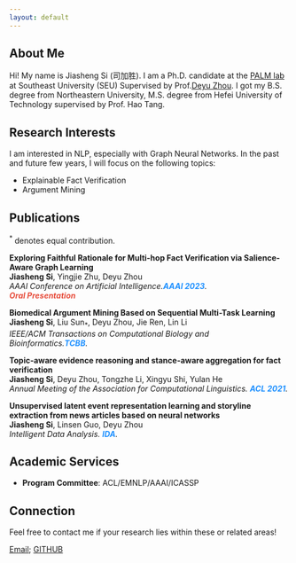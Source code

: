 ```yaml
---
layout: default
---
```



## About Me
Hi! My name is Jiasheng Si (司加胜). I am a Ph.D. candidate at the [PALM lab](http://palm.seu.edu.cn/) at Southeast University (SEU) Supervised by Prof.[Deyu Zhou](http://palm.seu.edu.cn/zhoudeyu/Home.html).
I got my B.S. degree from Northeastern University, 
M.S. degree from Hefei University of Technology supervised by Prof. Hao Tang.

## Research Interests
I am interested in NLP, especially with Graph Neural Networks.
In the past and future few years,
I will focus on the following topics:
- Explainable Fact Verification
- Argument Mining


## Publications
<sup>*</sup> denotes equal contribution.

[comment]: <> (AAAI2023)
<div class="paper">
<p><strong>Exploring Faithful Rationale for Multi-hop Fact Verification via Salience-Aware Graph Learning</strong>
<br />
<strong>Jiasheng Si</strong>, Yingjie Zhu, Deyu Zhou
<br />
<em>AAAI Conference on Artificial Intelligence.<strong><i style="color:#1e90ff">AAAI 2023</i></strong>.</em>
<br /> 
  <strong><i style="color:#e74d3c">Oral Presentation</i></strong>
<br/>
</p>
</div>

[comment]: <> (TCBB2022)
<div class="paper">
<p><strong>Biomedical Argument Mining Based on Sequential Multi-Task Learning</strong>
<br />
<strong>Jiasheng Si</strong>, Liu Sun<sub>*</sub>, Deyu Zhou, Jie Ren, Lin Li
<br />
<em>IEEE/ACM Transactions on Computational Biology and Bioinformatics.<strong><i style="color:#1e90ff">TCBB</i></strong>.</em>
<br/>
</p>
</div>

[comment]: <> (ACL2021)
<div class="paper">
<p><strong>Topic-aware evidence reasoning and stance-aware aggregation for fact verification</strong>
<br />
<strong>Jiasheng Si</strong>, Deyu Zhou, Tongzhe Li, Xingyu Shi, Yulan He
<br />
<em>Annual Meeting of the Association for Computational Linguistics. <strong><i style="color:#1e90ff">ACL 2021</i></strong>.</em>
<br/>
</p>
</div>

[comment]: <> (IDA2021)
<div class="paper">
<p><strong>Unsupervised latent event representation learning and storyline extraction from news articles based on neural networks</strong>
<br />
<strong>Jiasheng Si</strong>, Linsen Guo, Deyu Zhou
<br />
<em>Intelligent Data Analysis. <strong><i style="color:#1e90ff">IDA</i></strong>.</em>
<br/>
</p>
</div>
    


## Academic Services
- **Program Committee**: ACL/EMNLP/AAAI/ICASSP


## Connection
Feel free to contact me if your research lies within these or related areas!

[Email](mailto:jasensi@163.com); [GITHUB](https://github.com/jasenchn)

